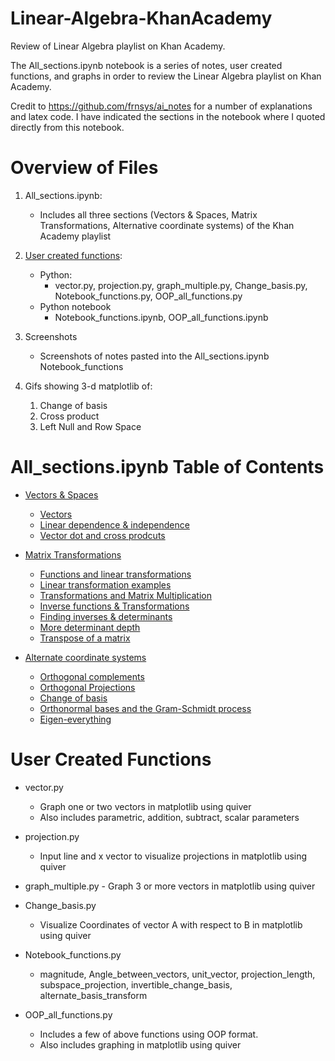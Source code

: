 # Linear-Algebra-KhanAcademy
Review of Linear Algebra playlist on Khan Academy.

The All_sections.ipynb notebook is a series of notes, user created functions, and graphs in order to review the Linear Algebra playlist on Khan Academy.

Credit to https://github.com/frnsys/ai_notes for a number of explanations and latex code. I have indicated the sections in the notebook where I quoted directly from this notebook.

# Overview of Files
1. All_sections.ipynb:
    * Includes all three sections (Vectors & Spaces, Matrix Transformations, Alternative coordinate systems) of the Khan Academy playlist

2. [User created functions](#User-created-functions):
    * Python:
        - vector.py, projection.py, graph_multiple.py, Change_basis.py, Notebook_functions.py, OOP_all_functions.py
    * Python notebook
        - Notebook_functions.ipynb, OOP_all_functions.ipynb

3. Screenshots
    * Screenshots of notes pasted into the All_sections.ipynb Notebook_functions

4. Gifs showing 3-d matplotlib of:
    1. Change of basis
    2. Cross product
    3. Left Null and Row Space


# All_sections.ipynb Table of Contents

* [Vectors & Spaces](#Vectors-&-spaces)
    * [Vectors](#Vectors)
    * [Linear dependence & independence](#Linear-dependence-&-independence)
    * [Vector dot and cross prodcuts](#Vector-dot-and-cross-prodcuts)


* [Matrix Transformations](#Matrix-Transformations)
    * [Functions and linear transformations](#Functions-and-linear-transformations)
    * [Linear transformation examples](#Linear-transformation-examples)
    * [Transformations and Matrix Multiplication](#Transformations-and-Matrix-Multiplication)
    * [Inverse functions & Transformations](#Inverse-functions-&-Transformations)
    * [Finding inverses & determinants](#Finding-inverses-&-determinants)
    * [More determinant depth](#More-determinant-depth)
    * [Transpose of a matrix](#Transpose-of-a-matrix)


* [Alternate coordinate systems](#Alternate-coordinate-systems)
    * [Orthogonal complements](#Orthogonal-complements)
    * [Orthogonal Projections](#rthogonal-Projections)
    * [Change of basis](#Change-of-basis)
    * [Orthonormal bases and the Gram-Schmidt process](#Orthonormal-bases-and-the-Gram-Schmidt-process)
    * [Eigen-everything](#Eigen-everything)

# User Created Functions

* vector.py
    - Graph one or two vectors in matplotlib using quiver
    - Also includes parametric, addition, subtract, scalar parameters

* projection.py
    - Input line and x vector to visualize projections in matplotlib using quiver

* graph_multiple.py
       - Graph 3 or more vectors in matplotlib using quiver

* Change_basis.py
     - Visualize Coordinates of vector A with respect to B in matplotlib using quiver

* Notebook_functions.py
    - magnitude, Angle_between_vectors, unit_vector, projection_length, subspace_projection, invertible_change_basis, alternate_basis_transform

* OOP_all_functions.py
    - Includes a few of above functions using OOP format.
    - Also includes graphing in matplotlib using quiver
